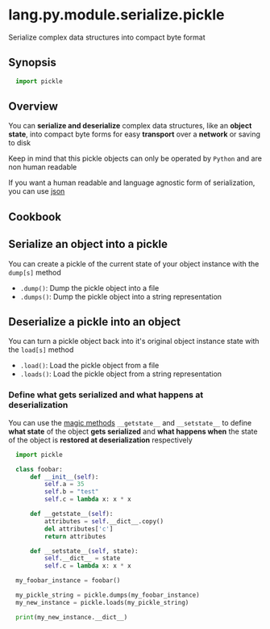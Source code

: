 # lang.py.module.serialize.pickle

Serialize complex data structures into compact byte format

## Synopsis

```py
  import pickle
```

## Overview

You can **serialize and deserialize** complex data structures, like an **object
state**, into compact byte forms for easy **transport** over a **network** or
saving to disk

Keep in mind that this pickle objects can only be operated by `Python` and are
non human readable

If you want a human readable and language agnostic form of serialization, you
can use [json](./evtw.md)

## Cookbook

## Serialize an object into a pickle

You can create a pickle of the current state of your object instance with the
`dump[s]` method

- `.dump()`: Dump the pickle object into a file
- `.dumps()`: Dump the pickle object into a string representation

## Deserialize a pickle into an object

You can turn a pickle object back into it's original object instance state with
the `load[s]` method

- `.load()`: Load the pickle object from a file
- `.loads()`: Load the pickle object from a string representation

### Define what gets serialized and what happens at deserialization

You can use the [magic methods](./a8n3.md) `__getstate__` and `__setstate__` to
define **what state** of the object **gets serialized** and **what happens
when** the state of the object is **restored at deserialization** respectively

```py
  import pickle

  class foobar:
      def __init__(self):
          self.a = 35
          self.b = "test"
          self.c = lambda x: x * x

      def __getstate__(self):
          attributes = self.__dict__.copy()
          del attributes['c']
          return attributes

      def __setstate__(self, state):
          self.__dict__ = state
          self.c = lambda x: x * x

  my_foobar_instance = foobar()

  my_pickle_string = pickle.dumps(my_foobar_instance)
  my_new_instance = pickle.loads(my_pickle_string)

  print(my_new_instance.__dict__)
```
